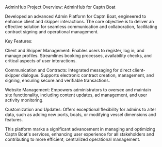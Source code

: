 AdminHub
Project Overview: AdminHub for Captn Boat

Developed an advanced Admin Platform for Captn Boat, engineered to enhance client and skipper interactions. The core objective is to deliver an effective solution for seamless communication and collaboration, facilitating contract signing and operational management.

Key Features:

Client and Skipper Management: Enables users to register, log in, and manage profiles. Streamlines booking processes, availability checks, and critical aspects of user interactions.

Communication and Contracts: Integrated messaging for direct client-skipper dialogue. Supports electronic contract creation, management, and signing, ensuring secure and verifiable transactions.

Website Management: Empowers administrators to oversee and maintain site functionality, including content updates, ad management, and user activity monitoring.

Customization and Updates: Offers exceptional flexibility for admins to alter data, such as adding new ports, boats, or modifying vessel dimensions and features.

This platform marks a significant advancement in managing and optimizing Captn Boat's services, enhancing user experience for all stakeholders and contributing to more efficient, centralized operational management.
